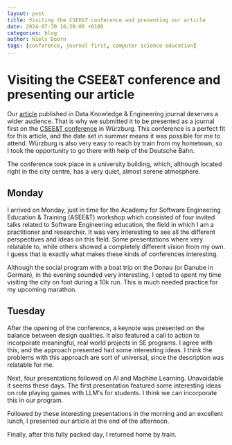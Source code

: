```yaml
---
layout: post
title: Visiting the CSEE&T conference and presenting our article
date: 2024-07-30 16:20:00 +0100
categories: blog
author: Niels Doorn
tags: [conference, journal first, computer science education]
...
```


# Visiting the CSEE&T conference and presenting our article

Our [article](https://www.sciencedirect.com/science/article/pii/S0169023X23000599) published in Data Knowledge & Engineering journal deserves a wider audience. That is why we submitted it to be presented as a journal first on the [CSEE&T conference](https://conf.researchr.org/home/cseet-2024) in Würzburg. This conference is a perfect fit for this article, and the date set in summer means it was possible for me to attend. Würzburg is also very easy to reach by train from my hometown, so I took the opportunity to go there with help of the Deutsche Bahn.

The conference took place in a university building, which, although located right in the city centre, has a very quiet, almost serene atmosphere.

## Monday

I arrived on Monday, just in time for the Academy for Software Engineering Education & Training (ASEE&T) workshop which consisted of four invited talks related to Software Engineering education, the field in which I am a practitioner and researcher. It was very interesting to see all the different perspectives and ideas on this field. Some presentations where very relatable to, while others showed a completely different vision from my own. I guess that is exactly what makes these kinds of conferences interesting.

Although the social program with a boat trip on the Donau (or Danube in German), in the evening sounded very interesting, I opted to spent my time visiting the city on foot during a 10k run. This is much needed practice for my upcoming marathon.

## Tuesday

After the opening of the conference, a keynote was presented on the balance between design qualities. It also featured a call to action to incorporate meaningful, real world projects in SE programs. I agree with this, and the approach presented had some interesting ideas. I think the problems with this approach are sort of universal, since the description was relatable for me.

Next, four presentations followed on AI and Machine Learning. Unavoidable it seems these days. The first presentation featured some interesting ideas on role playing games with LLM's for students. I think we can incorporate this in our program.

Followed by these interesting presentations in the morning and an excellent lunch, I presented our article at the end of the afternoon. 

Finally, after this fully packed day, I returned home by train.